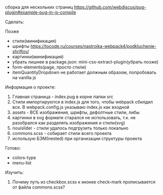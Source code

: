 сборка для нескольких страниц https://github.com/webdiscus/pug-plugin#example-pug-in-js-compile

Сделать:

Позже

- стили(минификация)
- шрифты https://tocode.ru/courses/nastroika-webpack4/podkluchenie-shriftov/
- картинки(минификация)
- убрать лишнее в package.json: mini-css-extract-plugin(убрать позже)
- form-elements(page, просто стили)
- itemQuantityDropdown не работает должным образом, попробовать на vanilla js

Информация о проекте:

1. Главная страница - index.pug в корне папки src
2. Стили импортируются в index.js для того, чтобы webpack сбилдил все. В webpack.config.js указываю index.js как входной
3. assets - ВСЕ изображения, шрифты, дефолтные стили, либы
4. картинки в svg формате старался не использовать, т.к. не разобрался как разделять изображения и стили(svg)
5. nouislider - стили удалось подгрузить только локально
6. commons.scss - собирает стили всего проекта
7. использую БЭМ(nested) при организации структуры проекта

Готово:

- colors-type
- menu-list

Изучить:

1. Почему путь из checkbox.scss к иконке check-mark прописывается от файла commons.scss?
